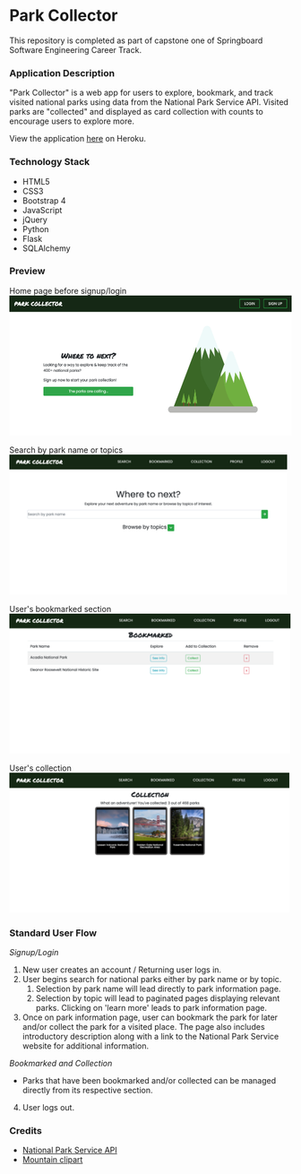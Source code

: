 # Park Collector

This repository is completed as part of capstone one of Springboard Software Engineering Career Track.

### Application Description
"Park Collector" is a web app for users to explore, bookmark, and track visited national parks using data from the National Park Service API. Visited parks are "collected" and displayed as card collection with counts to encourage users to explore more.

View the application [here](https://park-collector.herokuapp.com/ "Park Collector") on Heroku.

### Technology Stack
* HTML5
* CSS3
* Bootstrap 4
* JavaScript
* jQuery
* Python
* Flask
* SQLAlchemy

### Preview
Home page before signup/login  
<img src="/screenshots/main.png" alt="Park Collector main" width="auto" height="250px">

Search by park name or topics  
<img src="/screenshots/search.png" alt="Park Collector search" width="auto" height="250px">

User's bookmarked section  
<img src="/screenshots/bookmarked.png" alt="Park Collector bookmarked" width="auto" height="250px">

User's collection  
<img src="/screenshots/collection.png" alt="Park Collector collection" width="auto" height="250px">

### Standard User Flow
*Signup/Login*
1. New user creates an account / Returning user logs in.
2. User begins search for national parks either by park name or by topic.
    1. Selection by park name will lead directly to park information page.
    2. Selection by topic will lead to paginated pages displaying relevant parks. Clicking on 'learn more' leads to park information page.
3. Once on park information page, user can bookmark the park for later and/or collect the park for a visited place. The page also includes introductory description along with a link to the National Park Service website for additional information. 

*Bookmarked and Collection*
- Parks that have been bookmarked and/or collected can be managed directly from its respective section.

4. User logs out.

### Credits
* [National Park Service API](https://www.nps.gov/subjects/developer/api-documentation.htm)
* [Mountain clipart](https://creazilla.com/nodes/77137-mountain-clipart)






